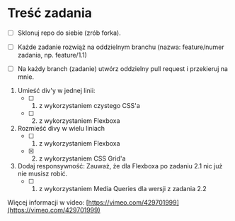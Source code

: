# Treść zadania

- [ ]  Sklonuj repo do siebie (zrób forka).

- [ ]  Każde zadanie rozwiąż na oddzielnym branchu (nazwa: feature/numer zadania, np. feature/1.1)
- [ ]  Na każdy branch (zadanie) utwórz oddzielny pull request i przekieruj na mnie.

1. Umieść div'y w jednej linii:
    - [ ]  1. z wykorzystaniem czystego CSS'a
    - [ ]  2. z wykorzystaniem Flexboxa
2. Rozmieść divy w wielu liniach
    - [ ]  1. z wykorzystaniem Flexboxa
    - [X]  2. z wykorzystaniem CSS Grid'a
3. Dodaj responsywność:
    Zauważ, że dla Flexboxa po zadaniu 2.1 nic już nie musisz robić.
    - [ ]  1. z wykorzystaniem Media Queries dla wersji z zadania 2.2

Więcej informacji w video: [https://vimeo.com/429701999](https://vimeo.com/429701999)
